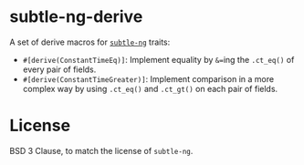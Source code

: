 subtle-ng-derive
================

A set of derive macros for [`subtle-ng`](https://github.com/zkcrypto/subtle-ng) traits:

- `#[derive(ConstantTimeEq)]`: Implement equality by `&=`ing the `.ct_eq()` of every pair of fields.
- `#[derive(ConstantTimeGreater)]`: Implement comparison in a more complex way by using `.ct_eq()` and `.ct_gt()` on each pair of fields.

# License
BSD 3 Clause, to match the license of `subtle-ng`.
